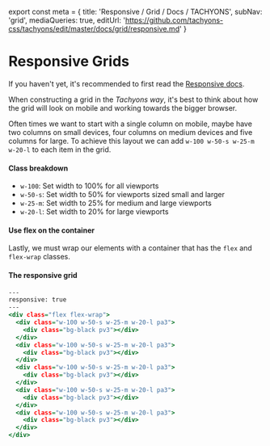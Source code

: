 export const meta =  {
  title: 'Responsive / Grid / Docs / TACHYONS',
  subNav: 'grid',
  mediaQueries: true,
  editUrl: 'https://github.com/tachyons-css/tachyons/edit/master/docs/grid/responsive.md'
}

# Responsive Grids

If you haven't yet, it's recommended to first read the [Responsive docs](/docs/responsive).

When constructing a grid in the _Tachyons way_, it's best to think about how the grid will look on mobile and working towards the bigger browser.

Often times we want to start with a single column on mobile, maybe have two columns on small devices, four columns on medium devices and five columns for large.
To achieve this layout we can add `w-100 w-50-s w-25-m w-20-l` to each item in the grid.

#### Class breakdown

- `w-100`: Set width to 100% for all viewports
- `w-50-s`: Set width to 50% for viewports sized small and larger
- `w-25-m`: Set width to 25% for medium and large viewports
- `w-20-l`: Set width to 20% for large viewports

#### Use flex on the container

Lastly, we must wrap our elements with a container that has the `flex` and `flex-wrap` classes.

#### The responsive grid

```.html
---
responsive: true
---
<div class="flex flex-wrap">
  <div class="w-100 w-50-s w-25-m w-20-l pa3">
    <div class="bg-black pv3"></div>
  </div>
  <div class="w-100 w-50-s w-25-m w-20-l pa3">
    <div class="bg-black pv3"></div>
  </div>
  <div class="w-100 w-50-s w-25-m w-20-l pa3">
    <div class="bg-black pv3"></div>
  </div>
  <div class="w-100 w-50-s w-25-m w-20-l pa3">
    <div class="bg-black pv3"></div>
  </div>
  <div class="w-100 w-50-s w-25-m w-20-l pa3">
    <div class="bg-black pv3"></div>
  </div>
</div>
```
